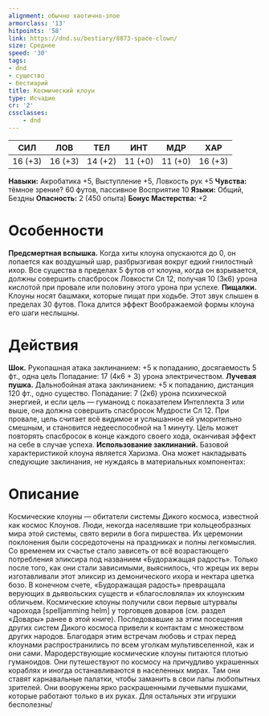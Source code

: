 ```yaml
---
alignment: обычно хаотично-злое
armorclass: '13'
hitpoints: '58'
link: https://dnd.su/bestiary/8873-space-clown/
size: Среднее
speed: '30'
tags:
- dnd
- существо
- бестиарий
title: Космический клоун
type: Исчадие
cr: '2'
cssclasses:
    - dnd
---
```



| СИЛ | ЛОВ | ТЕЛ | ИНТ | МДР | ХАР |
|---|---|---|---|---|---|
| 16 (+3) | 16 (+3) | 14 (+2) | 11 (+0) | 11 (+0) | 16 (+3) |
**Навыки:** Акробатика +5, Выступление +5, Ловкость рук +5
**Чувства:** тёмное зрение? 60 футов, пассивное Восприятие 10
**Языки:** Общий, Бездны
**Опасность:** 2 (450 опыта)
**Бонус Мастерства:** +2


# Особенности
**Предсмертная вспышка.** Когда хиты клоуна опускаются до 0, он лопается как воздушный шар, разбрызгивая вокруг едкий гнилостный ихор. Все существа в пределах 5 футов от клоуна, когда он взрывается, должны совершить спасбросок Ловкости Сл 12, получая 10 (3к6) урона кислотой при провале или половину этого урона при успехе.
**Пищалки.** Клоуны носят башмаки, которые пищат при ходьбе. Этот звук слышен в пределах 30 футов. Пока длится эффект Воображаемой формы клоуна его шаги неслышны.


# Действия
**Шок.** Рукопашная атака заклинанием: +5 к попаданию, досягаемость 5 фт., одна цель Попадание: 17 (4к6 + 3) урона электричеством.
**Лучевая пушка.** Дальнобойная атака заклинанием: +5 к попаданию, дистанция 120 фт., одно существо. Попадание: 7 (2к6) урона психической энергией, и если цель — гуманоид с показателем Интеллекта 3 или выше, она должна совершить спасбросок Мудрости Сл 12. При провале, цель считает всё видимое и услышанное ей уморительно смешным, и становится недееспособной на 1 минуту. Цель может повторять спасбросок в конце каждого своего хода, оканчивая эффект на себе в случае успеха.
**Использование заклинаний.** Базовой характеристикой клоуна является Харизма. Она может накладывать следующие заклинания, не нуждаясь в материальных компонентах:


# Описание
Космические клоуны — обитатели системы Дикого космоса, известной как космос Клоунов. Люди, некогда населявшие три кольцеобразных мира этой системы, свято верили в бога пиршества. Их церемонии поклонения были сосредоточены на праздниках и полны легкомыслия. Со временем их счастье стало зависеть от всё возрастающего потребления эликсира под названием «Будоражащая радость». Только после того, как они стали зависимыми, выяснилось, что жрецы их веры изготавливали этот эликсир из демонического ихора и нектара цветка бозо. В конечном счете, «Будоражащая радость» превращала верующих в дьявольских существ и «благословляла» их клоунским обличьем. Космические клоуны получили свои первые штурвалы чарохода [spelljamming helm] у торговцев доваров (см. раздел «Довары» ранее в этой книге). Последовавшие за этим посещения других систем Дикого космоса привели к контактам с множеством других народов. Благодаря этим встречам любовь и страх перед клоунами распространились по всем уголкам мультивселенной, как и они сами. Мародерствующие космические клоуны питаются плотью гуманоидов. Они путешествуют по космосу на причудливо украшенных кораблях и иногда останавливаются в населенных мирах. Там они ставят карнавальные палатки, чтобы заманить в свои лапы любопытных зрителей. Они вооружены ярко раскрашенными лучевыми пушками, которые работают только в их руках. Для остальных эти игрушки бесполезны/